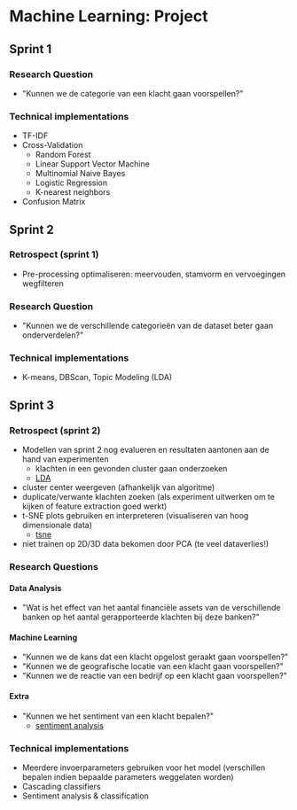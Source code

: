 # Machine Learning: Project
## Sprint 1
### Research Question
- "Kunnen we de categorie van een klacht gaan voorspellen?"

### Technical implementations
- TF-IDF
- Cross-Validation
    - Random Forest
    - Linear Support Vector Machine
    - Multinomial Naive Bayes
    - Logistic Regression
    - K-nearest neighbors
- Confusion Matrix

## Sprint 2
### Retrospect (sprint 1)
- Pre-processing optimaliseren: meervouden, stamvorm en vervoegingen wegfilteren

### Research Question
- "Kunnen we de verschillende categorieën van de dataset beter gaan onderverdelen?"

### Technical implementations
- K-means, DBScan, Topic Modeling (LDA)

## Sprint 3
### Retrospect (sprint 2)
- Modellen van sprint 2 nog evalueren en resultaten aantonen aan de hand van experimenten 
    - klachten in een gevonden cluster gaan onderzoeken
    - [LDA](https://www.kaggle.com/dhorvay/consumer-complaint-classifier-lda-topic-modeling/comments#Latent-Dirichlet-Allocation-(LDA))
- cluster center weergeven (afhankelijk van algoritme)
- duplicate/verwante klachten zoeken (als experiment uitwerken om te kijken of feature extraction goed werkt)
- t-SNE plots gebruiken en interpreteren (visualiseren van hoog dimensionale data)
    - [tsne](https://distill.pub/2016/misread-tsne/)
- niet trainen op 2D/3D data bekomen door PCA (te veel dataverlies!)

### Research Questions
#### Data Analysis
- "Wat is het effect van het aantal financiële assets van de verschillende banken op het aantal gerapporteerde klachten bij deze banken?"

#### Machine Learning
- "Kunnen we de kans dat een klacht opgelost geraakt gaan voorspellen?"
- "Kunnen we de geografische locatie van een klacht gaan voorspellen?"
- "Kunnen we de reactie van een bedrijf op een klacht gaan voorspellen?"

#### Extra
- "Kunnen we het sentiment van een klacht bepalen?"
    - [sentiment analysis](https://www.datacamp.com/community/tutorials/simplifying-sentiment-analysis-python)

    
### Technical implementations
- Meerdere invoerparameters gebruiken voor het model (verschillen bepalen indien bepaalde parameters weggelaten worden)
- Cascading classifiers
- Sentiment analysis & classification 
